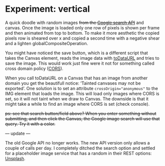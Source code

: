 <!--
  id: 2576
  date: 2014-04-24T11:19:04
  modified: 2016-02-24T08:59:12
  slug: experiment-vertical
  type: post
  excerpt: <p>A quick doodle with random images from the Google search API and canvas. Once the image is loaded only one row of pixels is shown per frame and then animated from top to bottom. To make it more aesthetic the copied pixels row is sheared over x and copied a second time with a negative [&hellip;]</p>
  categories: uncategorized
  tags: API, cool shit, experiment
  inCv: 
  inPortfolio: 
  dateFrom: 
  dateTo: 
-->

# Experiment: vertical

<p>A quick doodle with random images <del datetime="2016-02-24T08:53:27+00:00">from the <a href="https://developers.google.com/image-search/v1/devguide">Google search API</a></del> and canvas. Once the image is loaded only one row of pixels is shown per frame and then animated from top to bottom. To make it more aesthetic the copied pixels row is sheared over x and copied a second time with a negative shear and a lighten globalCompositeOperation.</p>
<p><!--more--></p>
<p>You might have noticed the save button, which is a different script that takes the Canvas element, reads the image data with <a href="https://developer.mozilla.org/en-US/docs/Web/API/HTMLCanvasElement.toDataURL">toDataURL</a> and tries to save the image. This would work just fine were it not for something called cross domain policy (<a href="http://en.wikipedia.org/wiki/Cross-origin_resource_sharing">CORS</a>).</p>
<p>When you call toDataURL on a Canvas that has an image from another domain you get the beautifull notice: &#8216;Tainted canvases may not be exported&#8217;. One solution is to set an attribute <code>crossOrigin="anonymous"</code> to the IMG element that loads the image. This will load only images where CORS is set, so it will not taint when we draw to Canvas. The downside is that it might take a while to find an image where CORS is set (check console).</p>
<p><del datetime="2016-02-24T08:53:27+00:00">ps: see that search button/field above? When you enter something without submitting, and then click the Canvas, the Google image search will use that query. Try it with a color.</del></p>
<p>&#8212; update &#8212;</p>
<p>The old Google API no longer works. The new API version only allows a couple of calls per day. I completely ditched the search option and settled for a placeholder image service that has a random in their REST options: <a href="https://unsplash.it/" target="_blank">Unsplash</a>.</p>
<pre><code data-language="javascript" data-src="/static/experiment/vertical.js"></code></pre>
